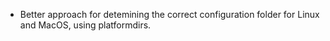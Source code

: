 - Better approach for detemining the correct configuration folder for Linux and MacOS, using platformdirs.